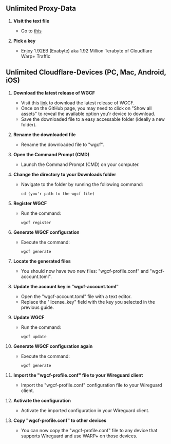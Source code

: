 ## Unlimited Proxy-Data

1. **Visit the text file**

   - Go to [this](https://rentry.co/WarpPlusKeys)

2. **Pick a key**
   - Enjoy 1.92EB (Exabyte) aka 1.92 Million Terabyte of Cloudflare Warp+ Traffic

## Unlimited Cloudflare-Devices (PC, Mac, Android, iOS)

1. **Download the latest release of WGCF**

   - Visit this [link](https://github.com/ViRb3/wgcf/releases/latest) to download the latest release of WGCF.
   - Once on the GitHub page, you may need to click on "Show all assets" to reveal the available option you'r device to download.
   - Save the downloaded file to a easy accessable folder (ideally a new folder).

2. **Rename the downloaded file**

   - Rename the downloaded file to "wgcf".

3. **Open the Command Prompt (CMD)**

   - Launch the Command Prompt (CMD) on your computer.

4. **Change the directory to your Downloads folder**

   - Navigate to the folder by running the following command:
     ```
     cd (you'r path to the wgcf file)
     ```

5. **Register WGCF**

   - Run the command:
     ```
     wgcf register
     ```

6. **Generate WGCF configuration**

   - Execute the command:
     ```
     wgcf generate
     ```

7. **Locate the generated files**

   - You should now have two new files: "wgcf-profile.conf" and "wgcf-account.toml".

8. **Update the account key in "wgcf-account.toml"**

   - Open the "wgcf-account.toml" file with a text editor.
   - Replace the "license_key" field with the key you selected in the previous guide.

9. **Update WGCF**

   - Run the command:
     ```
     wgcf update
     ```

10. **Generate WGCF configuration again**

    - Execute the command:
      ```
      wgcf generate
      ```

11. **Import the "wgcf-profile.conf" file to your Wireguard client**

    - Import the "wgcf-profile.conf" configuration file to your Wireguard client.

12. **Activate the configuration**

    - Activate the imported configuration in your Wireguard client.

13. **Copy "wgcf-profile.conf" to other devices**
    - You can now copy the "wgcf-profile.conf" file to any device that supports Wireguard and use WARP+ on those devices.
